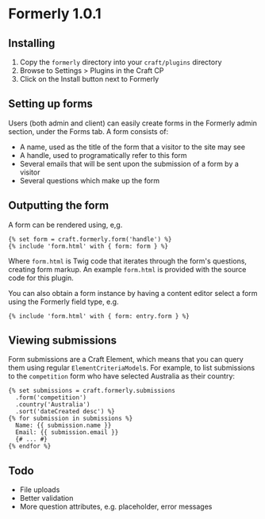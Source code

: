 # Formerly 1.0.1

## Installing

1. Copy the `formerly` directory into your `craft/plugins` directory
2. Browse to Settings > Plugins in the Craft CP
3. Click on the Install button next to Formerly

## Setting up forms

Users (both admin and client) can easily create forms in the Formerly admin
section, under the Forms tab. A form consists of:

* A name, used as the title of the form that a visitor to the site may see
* A handle, used to programatically refer to this form
* Several emails that will be sent upon the submission of a form by a visitor
* Several questions which make up the form

## Outputting the form

A form can be rendered using, e,g.

```twig
{% set form = craft.formerly.form('handle') %}
{% include 'form.html' with { form: form } %}
```

Where `form.html` is Twig code that iterates through the form's questions,
creating form markup. An example  `form.html` is provided with the source code
for this plugin.

You can also obtain a form instance by having a content editor select a form
using the Formerly field type, e.g.

```twig
{% include 'form.html' with { form: entry.form } %}
```

## Viewing submissions

Form submissions are a Craft Element, which means that you can query them using
regular `ElementCriteriaModel`s. For example, to list submissions to the
`competition` form who have selected Australia as their country:

```twig
{% set submissions = craft.formerly.submissions
  .form('competition')
  .country('Australia')
  .sort('dateCreated desc') %}
{% for submission in submissions %}
  Name: {{ submission.name }}
  Email: {{ submission.email }}
  {# ... #}
{% endfor %}
```

## Todo

* File uploads
* Better validation
* More question attributes, e.g. placeholder, error messages
